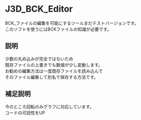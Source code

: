 # J3D_BCK_Editor
BCK_ファイルの編集を可能にするツールまだテストバージョンです。<br/>
このソフトを使うにはBCKファイルの知識が必要です。
## 説明
少数の丸め込みが完全ではないため<br/>
既存ファイルの上書きでも数値が少し変動します。<br/>
お勧めの編集方法は一度既存ファイルを読み込んで<br/>
そのファイル編集して別名で保存する方法です。
## 補足説明
今のところ回転のみグラフに対応しています。<br/>
コードの可読性をUP
